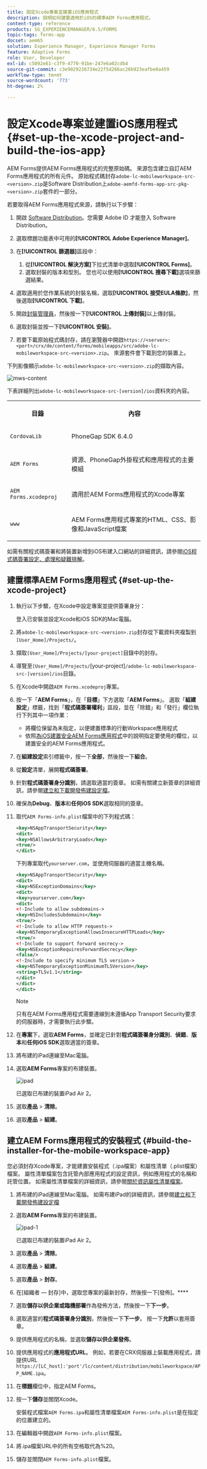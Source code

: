 ```yaml
---
title: 設定Xcode專案並建置iOS應用程式
description: 說明如何建置適用於iOS的標準AEM Forms應用程式。
content-type: reference
products: SG_EXPERIENCEMANAGER/6.5/FORMS
topic-tags: forms-app
docset: aem65
solution: Experience Manager, Experience Manager Forms
feature: Adaptive Forms
role: User, Developer
exl-id: c5092e61-c3f9-4770-91be-247e6a02cdb4
source-git-commit: c3e9029236734e22f5d266ac26b923eafbe0a459
workflow-type: tm+mt
source-wordcount: '773'
ht-degree: 2%

---
```


# 設定Xcode專案並建置iOS應用程式{#set-up-the-xcode-project-and-build-the-ios-app}

AEM Forms提供AEM Forms應用程式的完整原始碼。 來源包含建立自訂AEM Forms應用程式的所有元件。 原始程式碼封存`adobe-lc-mobileworkspace-src-<version>.zip`是Software Distribution上`adobe-aemfd-forms-app-src-pkg-<version>.zip`套件的一部分。

若要取得AEM Forms應用程式來源，請執行以下步驟：

1. 開啟 [Software Distribution](https://experience.adobe.com/downloads)。您需要 Adobe ID 才能登入 Software Distribution。
1. 選取標題功能表中可用的&#x200B;**[!UICONTROL Adobe Experience Manager]**。
1. 在&#x200B;**[!UICONTROL 篩選器]**&#x200B;區段中：
   1. 從&#x200B;**[!UICONTROL 解決方案]**&#x200B;下拉式清單中選取&#x200B;**[!UICONTROL Forms]**。
   2. 選取封裝的版本和型別。 您也可以使用&#x200B;**[!UICONTROL 搜尋下載]**&#x200B;選項來篩選結果。
1. 選取適用於您作業系統的封裝名稱，選取&#x200B;**[!UICONTROL 接受EULA條款]**，然後選取&#x200B;**[!UICONTROL 下載]**。
1. 開啟[封裝管理員](https://experienceleague.adobe.com/docs/experience-manager-65-lts/administering/contentmanagement/package-manager.html)，然後按一下&#x200B;**[!UICONTROL 上傳封裝]**&#x200B;以上傳封裝。
1. 選取封裝並按一下&#x200B;**[!UICONTROL 安裝]**。

1. 若要下載原始程式碼封存，請在瀏覽器中開啟`https://<server>:<port>/crx/de/content/forms/mobileapps/src/adobe-lc-mobileworkspace-src-<version>.zip`。
來源套件會下載到您的裝置上。

下列影像顯示`adobe-lc-mobileworkspace-src-<version>.zip`的擷取內容。

![mws-content](assets/mws-content.png)

下表詳細列出`adobe-lc-mobileworkspace-src-[version]/ios`資料夾的內容。

<table>
 <tbody>
  <tr>
   <th><p>目錄</p> </th>
   <th><p>內容</p> </th>
  </tr>
  <tr>
   <td><p><code>CordovaLib</code></p> </td>
   <td><p>PhoneGap SDK 6.4.0</p> </td>
  </tr>
  <tr>
   <td><p><code>AEM Forms</code></p> </td>
   <td><p>資源、PhoneGap外掛程式和應用程式的主要模組</p> </td>
  </tr>
  <tr>
   <td><p><code>AEM Forms.xcodeproj</code></p> </td>
   <td><p>適用於AEM Forms應用程式的Xcode專案</p> </td>
  </tr>
  <tr>
   <td><p><code>www</code></p> </td>
   <td><p>AEM Forms應用程式專案的HTML、CSS、影像和JavaScript檔案</p> </td>
  </tr>
 </tbody>
</table>

如需有關程式碼簽署和將裝置新增到iOS布建入口網站的詳細資訊，請參閱[iOS程式碼簽署設定、處理和疑難排解](https://developer.apple.com/library/ios/documentation/IDEs/Conceptual/AppDistributionGuide/MaintainingCertificates/MaintainingCertificates.html)。

## 建置標準AEM Forms應用程式 {#set-up-the-xcode-project}

1. 執行以下步驟，在Xcode中設定專案並提供簽署身分：

   登入已安裝並設定Xcode和iOS SDK的Mac電腦。

1. 將`adobe-lc-mobileworkspace-src-<version>.zip`封存從下載資料夾複製到`[User_Home]/Projects/`。
1. 擷取`[User_Home]/Projects/[your-project]`目錄中的封存。
1. 導覽至` [User_Home]/Projects/ `[your-project]`/adobe-lc-mobileworkspace-src-[version]/ios`目錄。
1. 在Xcode中開啟`AEM Forms.xcodeproj`專案。
1. 按一下「**AEM Forms**」，在「**目標**」下方選取「**AEM Forms**」。 選取「**組建設定**」標籤，找到「**程式碼簽署權利**」區段，並在「除錯」和「發行」欄位執行下列其中一項作業：

   * 將欄位保留為未指定，以便建置標準的行動Workspace應用程式
   * 依照[為iOS建置安全AEM Forms應用程式](/help/forms/using/building-secure-mobile-workspace-app.md)中的說明指定要使用的欄位，以建置安全的AEM Forms應用程式。

1. 在&#x200B;**組建設定**&#x200B;索引標籤中，按一下&#x200B;**全部**，然後按一下&#x200B;**組合**。
1. 從&#x200B;**設定**&#x200B;清單，展開&#x200B;**程式碼簽署**。
1. 針對&#x200B;**程式碼簽署身分識別**，請選取適當的簽章。 如需有關建立新簽章的詳細資訊，請參閱[建立和下載開發佈建設定檔](https://developer.apple.com/library/ios/documentation/IDEs/Conceptual/AppStoreDistributionTutorial/CreatingYourTeamProvisioningProfile/CreatingYourTeamProvisioningProfile.html)。
1. 確保為&#x200B;**Debug**、**版本**&#x200B;和&#x200B;**任何iOS SDK**&#x200B;選取相同的簽章。
1. 取代`AEM Forms-info.plist`檔案中的下列程式碼：

   ```xml
   <key>NSAppTransportSecurity</key>
   <dict>
   <key>NSAllowsArbitraryLoads</key>
   <true/>
   </dict>
   ```

   下列專案取代`yourserver.com`，並使用伺服器的適當主機名稱。

   ```xml
   <key>NSAppTransportSecurity</key>
   <dict>
   <key>NSExceptionDomains</key>
   <dict>
   <key>yourserver.com</key>
   <dict>
   <!-Include to allow subdomains->
   <key>NSIncludesSubdomains</key>
   <true/>
   <!-Include to allow HTTP requests->
   <key>NSTemporaryExceptionAllowsInsecureHTTPLoads</key>
   <true/>
   <!-Include to support forward secrecy->
   <key>NSExceptionRequiresForwardSecrecy</key>
   <false/>
   <!-Include to specify minimum TLS version->
   <key>NSTemporaryExceptionMinimumTLSVersion</key>
   <string>TLSv1.1</string>
   </dict>
   </dict>
   </dict>
   ```

   >[!NOTE]
   >
   >只有在AEM Forms應用程式需要連線到未遵循App Transport Security要求的伺服器時，才需要執行此步驟。

1. 在&#x200B;**專案**&#x200B;下，選取&#x200B;**AEM Forms**，並確定已針對&#x200B;**程式碼簽署身分識別**、**偵錯**、**版本**&#x200B;和&#x200B;**任何iOS SDK**&#x200B;選取適當的簽章。
1. 將布建的iPad連線至Mac電腦。
1. 選取&#x200B;**AEM Forms**&#x200B;專案的布建裝置。

   ![ipad](assets/ipad.png)

   已選取已布建的裝置iPad Air 2。

1. 選取&#x200B;**產品** > **清除**。
1. 選取&#x200B;**產品** > **組建**。

## 建立AEM Forms應用程式的安裝程式 {#build-the-installer-for-the-mobile-workspace-app}

您必須封存Xcode專案，才能建置安裝程式（.ipa檔案）和屬性清單（.plist檔案）檔案。 屬性清單檔案包含託管內部應用程式的設定資訊，例如應用程式的名稱和託管位置。 如需屬性清單檔案的詳細資訊，請參閱[關於資訊屬性清單檔案](https://developer.apple.com/library/ios/#documentation/general/Reference/InfoPlistKeyReference/Articles/AboutInformationPropertyListFiles.html)。

1. 將布建的iPad連線至Mac電腦。 如需布建iPad的詳細資訊，請參閱[建立和下載開發佈建設定檔](https://developer.apple.com/library/ios/documentation/IDEs/Conceptual/AppStoreDistributionTutorial/CreatingYourTeamProvisioningProfile/CreatingYourTeamProvisioningProfile.html)
1. 選取&#x200B;**AEM Forms**&#x200B;專案的布建裝置。

   ![ipad-1](assets/ipad-1.png)

   已選取已布建的裝置iPad Air 2。

1. 選取&#x200B;**產品** > **清除**。
1. 選取&#x200B;**產品** > **組建**。
1. 選取&#x200B;**產品** > **封存**。
1. 在[組織者 — 封存]中，選取您專案的最新封存，然後按一下[發佈]。****
1. 選取&#x200B;**儲存以供企業或臨機部署**&#x200B;作為發佈方法，然後按一下&#x200B;**下一步**。
1. 選取適當的&#x200B;**程式碼簽署身分識別**，然後按一下&#x200B;**下一步**。 按一下&#x200B;**允許**&#x200B;以套用簽章。
1. 提供應用程式的名稱，並選取&#x200B;**儲存以供企業發佈**。
1. 提供應用程式的&#x200B;**應用程式URL**。 例如，若要在CRX伺服器上裝載應用程式，請提供URL `https://[LC_host]:'port'/lc/content/distribution/mobileworkspace/APP_NAME.ipa`。
1. 在&#x200B;**標題**&#x200B;欄位中，指定AEM Forms。
1. 按一下&#x200B;**儲存**&#x200B;並關閉Xcode。

   安裝程式檔案`AEM Forms.ipa`和屬性清單檔案`AEM Forms-info.plist`是在指定的位置建立的。

1. 在編輯器中開啟`AEM Forms-info.plist`檔案。
1. 將.ipa檔案URL中的所有空格取代為%20。
1. 儲存並關閉`AEM Forms-info.plist`檔案。
